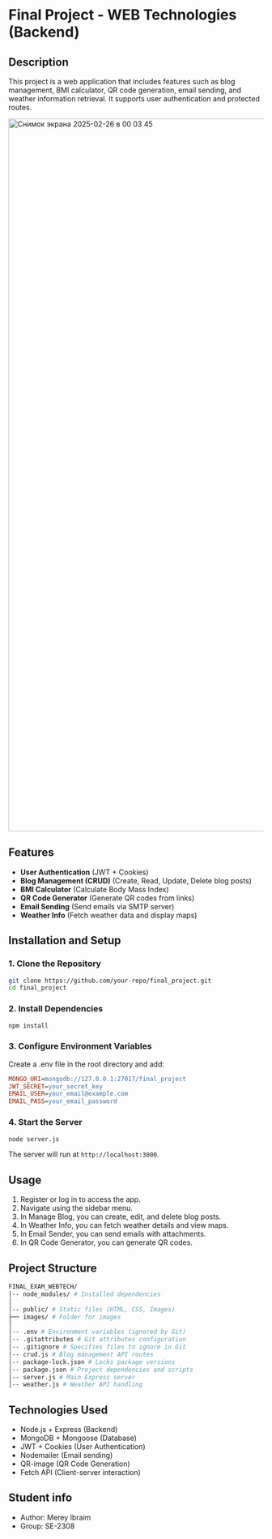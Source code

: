 # Final Project - WEB Technologies (Backend)

## Description
This project is a web application that includes features such as blog management, BMI calculator, QR code generation, email sending, and weather information retrieval. It supports user authentication and protected routes.

<img width="1407" alt="Снимок экрана 2025-02-26 в 00 03 45" src="https://github.com/user-attachments/assets/61b2e943-e870-4191-ba03-a7a9daf71208" />

## Features
- **User Authentication** (JWT + Cookies)
- **Blog Management (CRUD)** (Create, Read, Update, Delete blog posts)
- **BMI Calculator** (Calculate Body Mass Index)
- **QR Code Generator** (Generate QR codes from links)
- **Email Sending** (Send emails via SMTP server)
- **Weather Info** (Fetch weather data and display maps)

## Installation and Setup

### 1. Clone the Repository
```sh
git clone https://github.com/your-repo/final_project.git
cd final_project
```

### 2. Install Dependencies
```sh
npm install
```

### 3. Configure Environment Variables
Create a .env file in the root directory and add:
```ini
MONGO_URI=mongodb://127.0.0.1:27017/final_project
JWT_SECRET=your_secret_key
EMAIL_USER=your_email@example.com
EMAIL_PASS=your_email_password
```

### 4. Start the Server
```sh
node server.js
```
The server will run at `http://localhost:3000`.

## Usage

1. Register or log in to access the app.
2. Navigate using the sidebar menu.
3. In Manage Blog, you can create, edit, and delete blog posts.
4. In Weather Info, you can fetch weather details and view maps.
5. In Email Sender, you can send emails with attachments.
6. In QR Code Generator, you can generate QR codes.

## Project Structure
```bash
FINAL_EXAM_WEBTECH/
│-- node_modules/ # Installed dependencies
│
│-- public/ # Static files (HTML, CSS, Images)
├── images/ # Folder for images
│
│-- .env # Environment variables (ignored by Git)
│-- .gitattributes # Git attributes configuration
│-- .gitignore # Specifies files to ignore in Git
│-- crud.js # Blog management API routes
│-- package-lock.json # Locks package versions
│-- package.json # Project dependencies and scripts
│-- server.js # Main Express server
│-- weather.js # Weather API handling
```

## Technologies Used

- Node.js + Express (Backend)
- MongoDB + Mongoose (Database)
- JWT + Cookies (User Authentication)
- Nodemailer (Email sending)
- QR-image (QR Code Generation)
- Fetch API (Client-server interaction)

## Student info

* Author: Merey Ibraim
* Group: SE-2308
